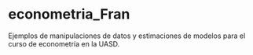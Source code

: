 # econometria_Fran
Ejemplos de manipulaciones de datos y estimaciones de modelos para el curso de econometría en la UASD.
